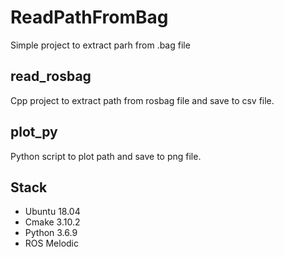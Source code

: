 # ReadPathFromBag
Simple project to extract parh from .bag file

## read_rosbag
Cpp project to extract path from rosbag file and save to csv file.

## plot_py
Python script to plot path and save to png file.

## Stack
- Ubuntu 18.04
- Cmake 3.10.2
- Python 3.6.9
- ROS Melodic
